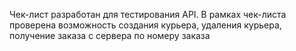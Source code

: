 Чек-лист разработан для тестирования API. В рамках чек-листа проверена возможность создания курьера, удаления курьера, получение заказа с сервера по номеру заказа
